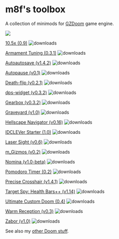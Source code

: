 # m8f's toolbox

A collection of minimods for [GZDoom](https://zdoom.org/index) game engine.

<a href="https://forum.zdoom.org/viewtopic.php?f=4&t=60112#p1048497">
<img src="https://mmaulwurff.github.io/zdoom-top-labels/pngs/m8f%E2%80%99s_toolbox.png">
</a>

[10.5x (0.9)](https://forum.zdoom.org/viewtopic.php?f=43&t=65962) <img src="https://img.shields.io/github/downloads/mmaulwurff/10.5x/total?color=white&label=%20&style=plastic" title="downloads">

[Armament Tuning (0.3.1)](https://forum.zdoom.org/viewtopic.php?f=43&t=61079) <img src="https://img.shields.io/github/downloads/mmaulwurff/armament-tuning/total?color=white&label=%20&style=plastic" title="downloads">

[Autoautosave (v1.4.2)](https://forum.zdoom.org/viewtopic.php?f=43&t=59889) <img src="https://img.shields.io/github/downloads/mmaulwurff/autoautosave/total?color=white&label=%20&style=plastic" title="downloads">

[Autopause (v0.1)](https://forum.zdoom.org/viewtopic.php?f=43&t=67991) <img src="https://img.shields.io/github/downloads/mmaulwurff/autopause/total?color=white&label=%20&style=plastic" title="downloads">

[Death-flip (v0.2.1)](https://forum.zdoom.org/viewtopic.php?f=43&t=66117) <img src="https://img.shields.io/github/downloads/mmaulwurff/death-flip/total?color=white&label=%20&style=plastic" title="downloads">

[dps-widget (v0.3.2)](https://forum.zdoom.org/viewtopic.php?f=43&t=70954) <img src="https://img.shields.io/github/downloads/mmaulwurff/dps-widget/total?color=white&label=%20&style=plastic" title="downloads">

[Gearbox (v0.3.2)](https://forum.zdoom.org/viewtopic.php?f=43&t=71086) <img src="https://img.shields.io/github/downloads/mmaulwurff/gearbox/total?color=white&label=%20&style=plastic" title="downloads">

[Graveyard (v1.0)](https://forum.zdoom.org/viewtopic.php?f=43&t=68835) <img src="https://img.shields.io/github/downloads/mmaulwurff/graveyard/total?color=white&label=%20&style=plastic" title="downloads">

[Hellscape Navigator (v0.16)](https://forum.zdoom.org/viewtopic.php?f=43&t=61643) <img src="https://img.shields.io/github/downloads/mmaulwurff/hellscape-navigator/total?color=white&label=%20&style=plastic" title="downloads">

[IDCLEVer Starter (1.0)](https://forum.zdoom.org/viewtopic.php?f=43&t=61079) <img src="https://img.shields.io/github/downloads/mmaulwurff/idclever-starter/total?color=white&label=%20&style=plastic" title="downloads">

[Laser Sight (v0.6)](https://forum.zdoom.org/viewtopic.php?f=43&t=61079) <img src="https://img.shields.io/github/downloads/mmaulwurff/laser-sight/total?color=white&label=%20&style=plastic" title="downloads">

[m_Gizmos (v0.2)](https://forum.zdoom.org/viewtopic.php?f=43&t=61079) <img src="https://img.shields.io/github/downloads/mmaulwurff/m_gizmos/total?color=white&label=%20&style=plastic" title="downloads">

[Nomina (v1.0-beta)](https://forum.zdoom.org/viewtopic.php?f=43&t=68528) <img src="https://img.shields.io/github/downloads/mmaulwurff/nomina/total?color=white&label=%20&style=plastic" title="downloads">

[Pomodoro Timer (0.2)](https://forum.zdoom.org/viewtopic.php?f=43&t=60035) <img src="https://img.shields.io/github/downloads/mmaulwurff/gzdoom-pomodoro/total?color=white&label=%20&style=plastic" title="downloads">

[Precise Crosshair (v1.4.1)](https://forum.zdoom.org/viewtopic.php?f=43&t=64788) <img src="https://img.shields.io/github/downloads/mmaulwurff/precise-crosshair/total?color=white&label=%20&style=plastic" title="downloads">

[Target Spy: Health Bars++ (v1.14)](https://forum.zdoom.org/viewtopic.php?f=43&t=60784) <img src="https://img.shields.io/github/downloads/mmaulwurff/target-spy/total?color=white&label=%20&style=plastic" title="downloads">

[Ultimate Custom Doom (0.4)](https://forum.zdoom.org/viewtopic.php?f=43&t=64678) <img src="https://img.shields.io/github/downloads/mmaulwurff/ultimate-custom-doom/total?color=white&label=%20&style=plastic" title="downloads">

[Warm Reception (v0.3)](https://forum.zdoom.org/viewtopic.php?f=43&t=69486) <img src="https://img.shields.io/github/downloads/mmaulwurff/warm-reception/total?color=white&label=%20&style=plastic" title="downloads">

[Zabor (v1.0)](https://forum.zdoom.org/viewtopic.php?f=43&t=71569) <img src="https://img.shields.io/github/downloads/mmaulwurff/zabor/total?color=white&label=%20&style=plastic" title="downloads">


See also my [other Doom stuff](https://mmaulwurff.github.io/pages/stuff).
